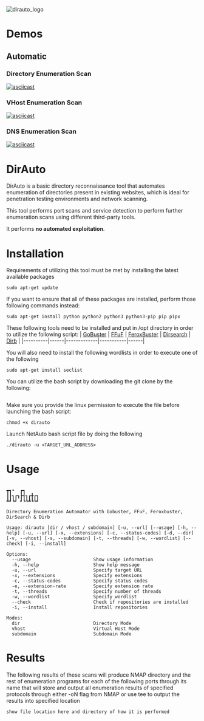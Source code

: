 ![dirauto_logo](https://github.com/eliaz5536/DirAuto/assets/5835036/97a666c3-bb93-4ece-a752-e2574d6932f8)

# Demos 
## Automatic

### Directory Enumeration Scan
[![asciicast](https://asciinema.org/a/qWE7UgFr1jJ7GN0Uv2wl5LChN.svg)](https://asciinema.org/a/qWE7UgFr1jJ7GN0Uv2wl5LChN)

### VHost Enumeration Scan
[![asciicast](https://asciinema.org/a/YIa74NmdbzuezIi8Dbq3gddPi.svg)](https://asciinema.org/a/YIa74NmdbzuezIi8Dbq3gddPi)

### DNS Enumeration Scan
[![asciicast](https://asciinema.org/a/gCvMSkPseLYsUQb83SfaA2spA.svg)](https://asciinema.org/a/gCvMSkPseLYsUQb83SfaA2spA)

# DirAuto
DirAuto is a basic directory reconnaissance tool that automates enumeration of directories present in existing websites, which is ideal for penetration testing environments and network scanning.

This tool performs port scans and service detection to perform further enumeration scans using different third-party tools.

It performs **no automated exploitation**.

# Installation
Requirements of utilizing this tool must be met by installing the latest available packages
```
sudo apt-get update
```

If you want to ensure that all of these packages are installed, perform those following commands instead:
```
sudo apt-get install python python2 python3 python3-pip pip pipx
```

These following tools need to be installed and put in /opt directory in order to utilize the following script:
| [GoBuster](https://github.com/OJ/gobuster) | [FFuF](https://github.com/ffuf/ffuf) | [FeroxBuster](https://github.com/epi052/feroxbuster) | [Dirsearch](https://github.com/maurosoria/dirsearch) | [Dirb](https://github.com/v0re/dirb) |
|----------|------|-------------|-----------|------|

You will also need to install the following wordlists in order to execute one of the following
```
sudo apt-get install seclist
```

You can utilize the bash script by downloading the git clone by the following:
```

```

Make sure you provide the linux permission to execute the file before launching the bash script:
```
chmod +x dirauto
```

Launch NetAuto bash script file by doing the following
```shell
./dirauto -u <TARGET_URL_ADDRESS>
```

# Usage 
```

┳┓•  ┏┓     
┃┃┓┏┓┣┫┓┏╋┏┓
┻┛┗┛ ┛┗┗┻┗┗┛

Directory Enumeration Automator with Gobuster, FFuF, Feroxbuster, DirSearch & Dirb
 
Usage: dirauto [dir / vhost / subdomain] [-u, --url] [--usage] [-h, --help] [-u, --url] [-x, --extensions] [-c, --status-codes] [-d, --dir] [-v, --vhost] [-s, --subdomain] [-t, --threads] [-w, --wordlist] [--check] [-i, --install]
 
Options:
  --usage                       Show usage information
  -h, --help                    Show help message
  -u, --url                     Specify target URL
  -x, --extensions              Specify extensions
  -c, --status-codes            Specify status codes
  -e, --extension-rate          Specify extension rate
  -t, --threads                 Specify number of threads
  -w, --wordlist                Specify wordlist
  --check                       Check if repositories are installed
  -i, --install                 Install repositories
 
Modes:
  dir                           Directory Mode
  vhost                         Virtual Host Mode
  subdomain                     Subdomain Mode

```

# Results
The following results of these scans will produce NMAP directory and the rest of enumeration programs for each of the following ports through its name that will store and output all enumeration results of specified protocols through either -oN flag from NMAP or use tee to output the results into specified location 
```
show file location here and directory of how it is performed
```
